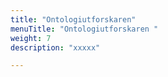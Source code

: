 ```yaml
---
title: "Ontologiutforskaren"
menuTitle: "Ontologiutforskaren "
weight: 7
description: "xxxxx"

---
```

